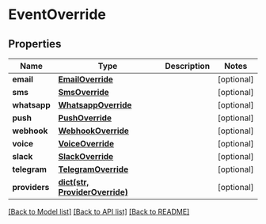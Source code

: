 # EventOverride

## Properties
Name | Type | Description | Notes
------------ | ------------- | ------------- | -------------
**email** | [**EmailOverride**](EmailOverride.md) |  | [optional] 
**sms** | [**SmsOverride**](SmsOverride.md) |  | [optional] 
**whatsapp** | [**WhatsappOverride**](WhatsappOverride.md) |  | [optional] 
**push** | [**PushOverride**](PushOverride.md) |  | [optional] 
**webhook** | [**WebhookOverride**](WebhookOverride.md) |  | [optional] 
**voice** | [**VoiceOverride**](VoiceOverride.md) |  | [optional] 
**slack** | [**SlackOverride**](SlackOverride.md) |  | [optional] 
**telegram** | [**TelegramOverride**](TelegramOverride.md) |  | [optional] 
**providers** | [**dict(str, ProviderOverride)**](ProviderOverride.md) |  | [optional] 

[[Back to Model list]](../README.md#documentation-for-models) [[Back to API list]](../README.md#documentation-for-api-endpoints) [[Back to README]](../README.md)


